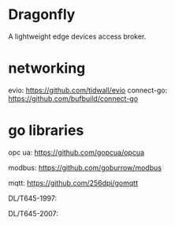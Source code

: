 # Dragonfly
A lightweight edge devices access broker.

# networking

evio: https://github.com/tidwall/evio
connect-go: https://github.com/bufbuild/connect-go

# go libraries
opc ua: https://github.com/gopcua/opcua

modbus: https://github.com/goburrow/modbus

mqtt: https://github.com/256dpi/gomqtt

DL/T645-1997:

DL/T645-2007: 
